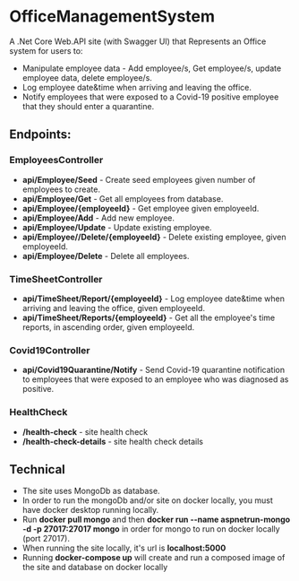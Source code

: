 # OfficeManagementSystem

A .Net Core Web.API site (with Swagger UI) that Represents an Office system for users to:

* Manipulate employee data - Add employee/s, Get employee/s, update employee data, delete employee/s.
* Log employee date&time when arriving and leaving the office.
* Notify employees that were exposed to a Covid-19 positive employee that they should enter a quarantine.

## Endpoints:

### EmployeesController

* **api/Employee/Seed** - Create seed employees given number of employees to create.
* **api/Employee/Get**  - Get all employees from database.
* **api/Employee/{employeeId}** - Get employee given employeeId.
* **api/Employee/Add** - Add new employee.
* **api/Employee/Update** - Update existing employee.
* **api/Employee//Delete/{employeeId}** - Delete existing employee, given employeeId.
* **api/Employee/Delete** - Delete all employees.

### TimeSheetController

* **api/TimeSheet/Report/{employeeId}** - Log employee date&time when arriving and leaving the office, given employeeId.
* **api/TimeSheet/Reports/{employeeId}** - Get all the employee's time reports, in ascending order, given employeeId.

### Covid19Controller

* **api/Covid19Quarantine/Notify** - Send Covid-19 quarantine notification to employees that were exposed to an employee who was diagnosed as positive.

### HealthCheck

* **/health-check** - site health check
* **/health-check-details** - site health check details

## Technical 

* The site uses MongoDb as database.
* In order to run the mongoDb and/or site on docker locally, you must have docker desktop running locally.
* Run **docker pull mongo** and then **docker run --name aspnetrun-mongo -d -p 27017:27017 mongo** in order for mongo to run on docker locally (port 27017).
* When running the site locally, it's url is **localhost:5000**
* Running **docker-compose up** will create and run a composed image of the site and database on docker locally
